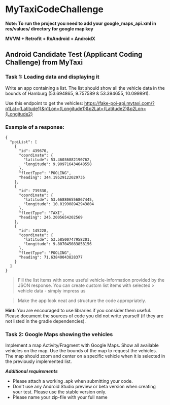 # MyTaxiCodeChallenge

**Note: To run the project you need to add your google_maps_api.xml in res/values/ directory for google map key**

**MVVM + Retrofit + RxAndroid + AndroidX**

## Android Candidate Test (Applicant Coding Challenge) from MyTaxi

### Task 1: Loading data and displaying it

Write an app containing a list. The list should show all the vehicle data in the bounds of Hamburg (53.694865, 9.757589 & 53.394655, 10.099891). 

Use this endpoint to get the vehicles: https://fake-poi-api.mytaxi.com/?p1Lat={Latitude1}&p1Lon={Longitude1}&p2Lat={Latitude2}&p2Lon={Longitude2}

### Example of a response:
```
{
  "poiList": [
    {
      "id": 439670,
      "coordinate": {
        "latitude": 53.46036882190762,
        "longitude": 9.909716434648558
      },
      "fleetType": "POOLING",
      "heading": 344.19529122029735
    },
    {
      "id": 739330,
      "coordinate": {
        "latitude": 53.668806556867445,
        "longitude": 10.019908942943804
      },
      "fleetType": "TAXI",
      "heading": 245.2005654202569
    },
    {
      "id": 145228,
      "coordinate": {
        "latitude": 53.58500747958201,
        "longitude": 9.807045083858156
      },
      "fleetType": "POOLING",
      "heading": 71.63840043828377
    }
  ]
}
```

> Fill the list items with some useful vehicle-information provided by the JSON response. You can create custom list items with selected > vehicle data - simply impress us  

> Make the app look neat and structure the code appropriately.

**Hint:** You are encouraged to use libraries if you consider them useful. Please document the sources of code you did not write yourself (if they are not listed in the gradle dependencies).

### Task 2: Google Maps showing the vehicles

Implement a map Activity/Fragment with Google Maps. Show all available vehicles on the map. Use the bounds of the map to request the vehicles.
The map should zoom and center on a specific vehicle when it is selected in the previously implemented list.
 
***Additional requirements***
* Please attach a working .apk when submitting your code. 
* Don't use any Android Studio preview or beta version when creating your test. Please use the stable version only. 
* Please name your zip-file with your full name
